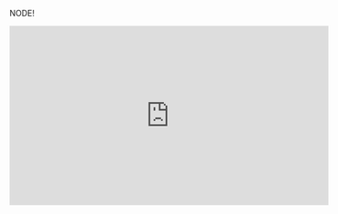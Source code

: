 NODE!

<iframe width="560" height="315" src="https://www.youtube.com/embed/0RYETb9YVrk" frameborder="0" allowfullscreen></iframe>